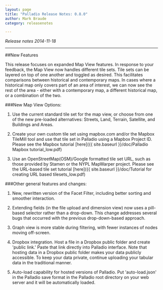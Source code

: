 ```yaml
---
layout: page
title: "Palladio Release Notes: 0.8.0"
author: Mark Braude
category: releasenotes

---
```

<!-- date: 2014-11-18 11:34:22
categories: release-notes
published: true
tags: front
excerpt: "New features and bug fixes in release 0.8.0" -->

*Release notes 2014-11-18*

----

##New Features

This release focuses on expanded Map View features. In response to your feedback, the Map View now handles different tile sets. Tile sets can be layered on top of one another and toggled as desired. This facilitates comparisons between historical and contemporary maps. In cases where a historical map only covers part of an area of interest, we can now see the rest of the area - either with a contemporary map, a different historical map, or a combination of the two.

###New Map View Options:

1.	Use the current standard tile set for the map view, or choose from one of the new pre-loaded alternatives: Streets, Land, Terrain, Satellite, and Buildings and Areas. 

2.	Create your own custom tile set using mapbox.com and/or the Mapbox TileMill tool and use that tile set in Palladio using a Mapbox Project ID. Please see the Mapbox tutorial [here]({{ site.baseurl }}/doc/Palladio Mapbox tutorial_low.pdf)

3.	Use an OpenStreetMap(OSM)/Google formatted tile set URL, such as those provided by Stamen or the NYPL MapWarper project. Please see the URL-based tile set tutorial [here]({{ site.baseurl }}/doc/Tutorial for creating URL based tilesets_low.pdf)

###Other general features and changes:


1. New, rewritten version of the Facet Filter, including better sorting and smoother interaction.

2. Extending fields (in the file upload and dimension view) now uses a pill-based selector rather than a drop-down. This change addresses several bugs that occurred with the previous drop-down-based approach.

3. Graph view is more stable during filtering, with fewer instances of nodes moving off-screen.

4. Dropbox integration. Host a file in a Dropbox public folder and create 'public link.' Paste that link directly into Palladio interface. Note that hosting data in a Dropbox public folder makes your data publicly accessible. To keep your data private, continue uploading your tabular data in the traditional manner.

5. Auto-load capability for hosted versions of Palladio. Put 'auto-load.json' in the Palladio save format in the Palladio root directory on your web server and it will be automatically loaded.
